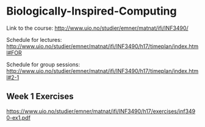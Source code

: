 # Biologically-Inspired-Computing

Link to the course: http://www.uio.no/studier/emner/matnat/ifi/INF3490/

Schedule for lectures: http://www.uio.no/studier/emner/matnat/ifi/INF3490/h17/timeplan/index.html#FOR

Schedule for group sessions: http://www.uio.no/studier/emner/matnat/ifi/INF3490/h17/timeplan/index.html#2-1

## Week 1 Exercises
https://www.uio.no/studier/emner/matnat/ifi/INF3490/h17/exercises/inf3490-ex1.pdf
